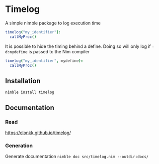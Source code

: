 # Timelog

A simple nimble package to log execution time

```nim
timelog("my_identifier"):
  callMyProc()
```

It is possible to hide the timing behind a define. Doing so will only log if `-d:mydefine` is passed to the Nim compiler 

```nim
timelog("my_identifier", mydefine):
  callMyProc()
```
## Installation

``nimble install timelog``

## Documentation

### Read

https://clonkk.github.io/timelog/


### Generation

Generate documentation ``nimble doc src/timelog.nim --outdir:docs/``
